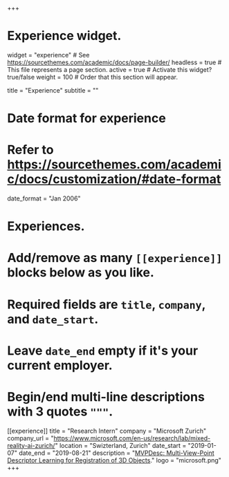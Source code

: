 +++
# Experience widget.
widget = "experience"  # See https://sourcethemes.com/academic/docs/page-builder/
headless = true  # This file represents a page section.
active = true  # Activate this widget? true/false
weight = 100  # Order that this section will appear.

title = "Experience"
subtitle = ""

# Date format for experience
#   Refer to https://sourcethemes.com/academic/docs/customization/#date-format
date_format = "Jan 2006"

# Experiences.
#   Add/remove as many `[[experience]]` blocks below as you like.
#   Required fields are `title`, `company`, and `date_start`.
#   Leave `date_end` empty if it's your current employer.
#   Begin/end multi-line descriptions with 3 quotes `"""`.
[[experience]]
  title = "Research Intern"
  company = "Microsoft Zurich"
  company_url = "https://www.microsoft.com/en-us/research/lab/mixed-reality-ai-zurich/"
  location = "Swizterland, Zurich"
  date_start = "2019-01-07"
  date_end = "2019-08-21"
  description = "[MVPDesc: Multi-View-Point Descriptor Learning for Registration of 3D Objects](files/Semester_thesis.pdf)."
  logo = "microsoft.png"
+++

